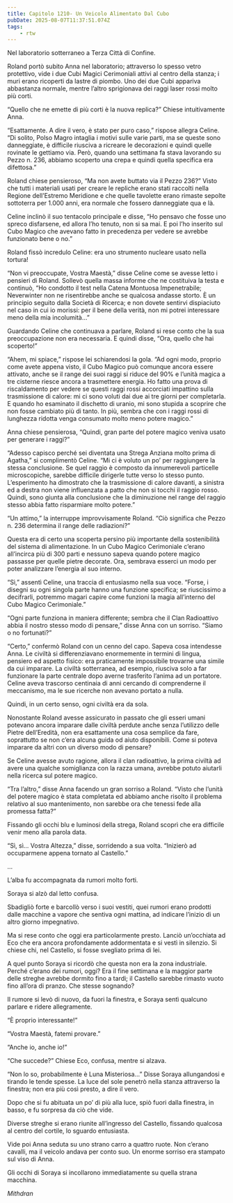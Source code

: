 ```yaml
---
title: Capitolo 1210- Un Veicolo Alimentato Dal Cubo
pubDate: 2025-08-07T11:37:51.074Z
tags:
    - rtw
---
```







Nel laboratorio sotterraneo a Terza Città di Confine.


Roland portò subito Anna nel laboratorio; attraverso lo spesso vetro protettivo, vide i due Cubi Magici Cerimoniali attivi al centro della stanza; i muri erano ricoperti da lastre di piombo. Uno dei due Cubi appariva abbastanza normale, mentre l’altro sprigionava dei raggi laser rossi molto più corti.


“Quello che ne emette di più corti è la nuova replica?” Chiese intuitivamente Anna.


“Esattamente. A dire il vero, è stato per puro caso,” rispose allegra Celine. “Di solito, Polso Magro intaglia i motivi sulle varie parti, ma se queste sono danneggiate, è difficile riusciva a ricreare le decorazioni e quindi quelle rovinate le gettiamo via. Però, quando una settimana fa stava lavorando su Pezzo n. 236, abbiamo scoperto una crepa e quindi quella specifica era difettosa.”


Roland chiese pensieroso, “Ma non avete buttato via il Pezzo 236?” Visto che tutti i materiali usati per creare le repliche erano stati raccolti nella Regione dell’Estremo Meridione e che quelle tavolette erano rimaste sepolte sottoterra per 1.000 anni, era normale che fossero danneggiate qua e là.


Celine inclinò il suo tentacolo principale e disse, “Ho pensavo che fosse uno spreco disfarsene, ed allora l’ho tenuto, non si sa mai. E poi l’ho inserito sul Cubo Magico che avevano fatto in precedenza per vedere se avrebbe funzionato bene o no.”


Roland fissò incredulo Celine: era uno strumento nucleare usato nella tortura!


“Non vi preoccupate, Vostra Maestà,” disse Celine come se avesse letto i pensieri di Roland. Sollevò quella massa informe che ne costituiva la testa e continuò, “Ho condotto il test nella Catena Montuosa Impenetrabile; Neverwinter non ne risentirebbe anche se qualcosa andasse storto. È un principio seguito dalla Società di Ricerca; e non dovete sentirvi dispiaciuto nel caso in cui io morissi: per il bene della verità, non mi potrei interessare meno della mia incolumità…”


Guardando Celine che continuava a parlare, Roland si rese conto che la sua preoccupazione non era necessaria. E quindi disse, “Ora, quello che hai scoperto!”


“Ahem, mi spiace,” rispose lei schiarendosi la gola. “Ad ogni modo, proprio come avete appena visto, il Cubo Magico può comunque ancora essere attivato, anche se il range dei suoi raggi si riduce del 90% e l’unità magica a tre cisterne riesce ancora a trasmettere energia. Ho fatto una prova di riscaldamento per vedere se questi raggi rossi accorciati impattino sulla trasmissione di calore: mi ci sono voluti dai due ai tre giorni per completarla. E quando ho esaminato il dischetto di uranio, mi sono stupida a scoprire che non fosse cambiato più di tanto. In più, sembra che con i raggi rossi di lunghezza ridotta venga consumato molto meno potere magico.”


Anna chiese pensierosa, “Quindi, gran parte del potere magico veniva usato per generare i raggi?”


“Adesso capisco perché sei diventata una Strega Anziana molto prima di Agatha,” si complimentò Celine. “Mi ci è voluto un po’ per raggiungere la stessa conclusione. Se quel raggio è composto da innumerevoli particelle microscopiche, sarebbe difficile dirigerle tutte verso lo stesso punto. L’esperimento ha dimostrato che la trasmissione di calore davanti, a sinistra ed a destra non viene influenzata a patto che non si tocchi il raggio rosso. Quindi, sono giunta alla conclusione che la diminuzione nel range del raggio stesso abbia fatto risparmiare molto potere.”


“Un attimo,” la interruppe improvvisamente Roland. “Ciò significa che Pezzo n. 236 determina il range delle radiazioni?”


Questa era di certo una scoperta persino più importante della sostenibilità del sistema di alimentazione. In un Cubo Magico Cerimoniale c’erano all’incirca più di 300 parti e nessuno sapeva quando potere magico passasse per quelle pietre decorate. Ora, sembrava esserci un modo per poter analizzare l’energia al suo interno.


“Sì,” assentì Celine, una traccia di entusiasmo nella sua voce. “Forse, i disegni su ogni singola parte hanno una funzione specifica; se riuscissimo a decifrarli, potremmo magari capire come funzioni la magia all’interno del Cubo Magico Cerimoniale.”


“Ogni parte funziona in maniera differente; sembra che il Clan Radioattivo abbia il nostro stesso modo di pensare,” disse Anna con un sorriso. “Siamo o no fortunati?”


“Certo,” confermò Roland con un cenno del capo. Sapeva cosa intendesse Anna. Le civiltà si differenziavano enormemente in termini di lingua, pensiero ed aspetto fisico: era praticamente impossibile trovarne una simile da cui imparare. La civiltà sotterranea, ad esempio, riusciva solo a far funzionare la parte centrale dopo averne trasferito l’anima ad un portatore. Celine aveva trascorso centinaia di anni cercando di comprenderne il meccanismo, ma le sue ricerche non avevano portato a nulla.


Quindi, in un certo senso, ogni civiltà era da sola.


Nonostante Roland avesse assicurato in passato che gli esseri umani potevano ancora imparare dalle civiltà perdute anche senza l’utilizzo delle Pietre dell’Eredità, non era esattamente una cosa semplice da fare, soprattutto se non c’era alcuna guida od aiuto disponibili. Come si poteva imparare da altri con un diverso modo di pensare?


Se Celine avesse avuto ragione, allora il clan radioattivo, la prima civiltà ad avere una qualche somiglianza con la razza umana, avrebbe potuto aiutarli nella ricerca sul potere magico.


“Tra l’altro,” disse Anna facendo un gran sorriso a Roland. “Visto che l’unità del potere magico è stata completata ed abbiamo anche risolto il problema relativo al suo mantenimento, non sarebbe ora che tenessi fede alla promessa fatta?”


Fissando gli occhi blu e luminosi della strega, Roland scoprì che era difficile venir meno alla parola data.


“Sì, sì… Vostra Altezza,” disse, sorridendo a sua volta. “Inizierò ad occuparmene appena tornato al Castello.”


…


L’alba fu accompagnata da rumori molto forti.


Soraya si alzò dal letto confusa.


Sbadigliò forte e barcollò verso i suoi vestiti, quei rumori erano prodotti dalle macchine a vapore che sentiva ogni mattina, ad indicare l’inizio di un altro giorno impegnativo.


Ma si rese conto che oggi era particolarmente presto. Lanciò un’occhiata ad Eco che era ancora profondamente addormentata e si vestì in silenzio. Si chiese chi, nel Castello, si fosse svegliato prima di lei.


A quel punto Soraya si ricordò che questa non era la zona industriale. Perché c’erano dei rumori, oggi? Era il fine settimana e la maggior parte delle streghe avrebbe dormito fino a tardi; il Castello sarebbe rimasto vuoto fino all’ora di pranzo. Che stesse sognando?


Il rumore si levò di nuovo, da fuori la finestra, e Soraya sentì qualcuno parlare e ridere allegramente.


“È proprio interessante!”


“Vostra Maestà, fatemi provare.”


“Anche io, anche io!”


“Che succede?” Chiese Eco, confusa, mentre si alzava.


“Non lo so, probabilmente è Luna Misteriosa…” Disse Soraya allungandosi e tirando le tende spesse. La luce del sole penetrò nella stanza attraverso la finestra; non era più così presto, a dire il vero.


Dopo che si fu abituata un po’ di più alla luce, spiò fuori dalla finestra, in basso, e fu sorpresa da ciò che vide.


Diverse streghe si erano riunite all’ingresso del Castello, fissando qualcosa al centro del cortile, lo sguardo entusiasta.


Vide poi Anna seduta su uno strano carro a quattro ruote. Non c’erano cavalli, ma il veicolo andava per conto suo. Un enorme sorriso era stampato sul viso di Anna.


Gli occhi di Soraya si incollarono immediatamente su quella strana macchina.






<em>Mithdran </em>




























                                


                                



